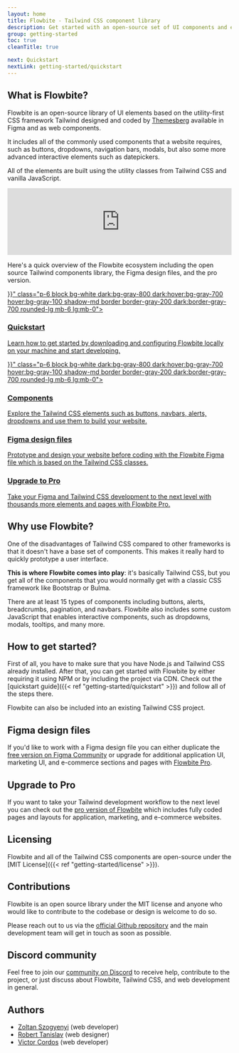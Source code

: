 ```yaml
---
layout: home
title: Flowbite - Tailwind CSS component library
description: Get started with an open-source set of UI components and elements built with the utility-classes from Tailwind CSS
group: getting-started
toc: true
cleanTitle: true

next: Quickstart
nextLink: getting-started/quickstart
---
```


## What is Flowbite?

Flowbite is an open-source library of UI elements based on the utility-first CSS framework Tailwind designed and coded by [Themesberg](https://themesberg.com) available in Figma and as web components.

It includes all of the commonly used components that a website requires, such as buttons, dropdowns, navigation bars, modals, but also some more advanced interactive elements such as datepickers. 

All of the elements are built using the utility classes from Tailwind CSS and vanilla JavaScript.

<iframe width="100%" class="my-8 rounded-lg shadow-lg yt-video" src="https://www.youtube.com/embed/4bnJG2UDr9A" title="YouTube video player" frameborder="0" allow="accelerometer; autoplay; clipboard-write; encrypted-media; gyroscope; picture-in-picture" allowfullscreen></iframe>

Here's a quick overview of the Flowbite ecosystem including the open source Tailwind components library, the Figma design files, and the pro version.

<div class="lg:grid lg:grid-cols-2 lg:gap-8 mt-10">
    <a href="{{< ref "getting-started/quickstart" >}}" class="p-6 block bg-white dark:bg-gray-800 dark:hover:bg-gray-700 hover:bg-gray-100 shadow-md border border-gray-200 dark:border-gray-700 rounded-lg mb-6 lg:mb-0">
        <h3 class="text-gray-900 dark:text-white font-bold text-2xl tracking-tight mb-2">Quickstart</h3>
        <p class="font-normal text-gray-700 dark:text-gray-400">Learn how to get started by downloading and configuring Flowbite locally on your machine and start developing.</p>
    </a>
    <a href="{{< ref "components/alerts" >}}" class="p-6 block bg-white dark:bg-gray-800 dark:hover:bg-gray-700 hover:bg-gray-100 shadow-md border border-gray-200 dark:border-gray-700 rounded-lg mb-6 lg:mb-0">
        <h3 class="text-gray-900 dark:text-white font-bold text-2xl tracking-tight mb-2">Components</h3>
        <p class="font-normal text-gray-700 dark:text-gray-400">Explore the Tailwind CSS elements such as buttons, navbars, alerts, dropdowns and use them to build your website.</p>
    </a>
    <a href="https://flowbite.com/figma/" class="p-6 block bg-white dark:bg-gray-800 dark:hover:bg-gray-700 hover:bg-gray-100 shadow-md border border-gray-200 dark:border-gray-700 rounded-lg mb-6 lg:mb-0">
        <h3 class="text-gray-900 dark:text-white font-bold text-2xl tracking-tight mb-2">Figma design files</h3>
        <p class="font-normal text-gray-700 dark:text-gray-400">Prototype and design your website before coding with the Flowbite Figma file which is based on the Tailwind CSS classes.</p>
    </a>
    <a href="https://flowbite.com/pro/" class="p-6 block bg-white dark:bg-gray-800 dark:hover:bg-gray-700 hover:bg-gray-100 shadow-md border border-gray-200 dark:border-gray-700 rounded-lg mb-6 lg:mb-0">
        <h3 class="text-gray-900 dark:text-white font-bold text-2xl tracking-tight mb-2">Upgrade to Pro</h3>
        <p class="font-normal text-gray-700 dark:text-gray-400">Take your Figma and Tailwind CSS development to the next level with thousands more elements and pages with Flowbite Pro.</p>
    </a>
</div>

## Why use Flowbite?

One of the disadvantages of Tailwind CSS compared to other frameworks is that it doesn't have a base set of components. This makes it really hard to quickly prototype a user interface. 

**This is where Flowbite comes into play**: it's basically Tailwind CSS, but you get all of the components that you would normally get with a classic CSS framework like Bootstrap or Bulma.

There are at least 15 types of components including buttons, alerts, breadcrumbs, pagination, and navbars. Flowbite also includes some custom JavaScript that enables interactive components, such as dropdowns, modals, tooltips, and many more.

## How to get started?

First of all, you have to make sure that you have Node.js and Tailwind CSS already installed. After that, you can get started with Flowbite by either requiring it using NPM or by including the project via CDN. Check out the [quickstart guide]({{< ref "getting-started/quickstart" >}}) and follow all of the steps there.

Flowbite can also be included into an existing Tailwind CSS project.


## Figma design files

If you'd like to work with a Figma design file you can either duplicate the <a href="https://www.figma.com/community/file/973638860086718856" target="_blank">free version on Figma Community</a> or upgrade for additional application UI, marketing UI, and e-commerce sections and pages with [Flowbite Pro](https://flowbite.com/pro/).

## Upgrade to Pro

If you want to take your Tailwind development workflow to the next level you can check out the [pro version of Flowbite](https://flowbite.com/pro/) which includes fully coded pages and layouts for application, marketing, and e-commerce websites.

## Licensing

Flowbite and all of the Tailwind CSS components are open-source under the [MIT License]({{< ref "getting-started/license" >}}). 

## Contributions

Flowbite is an open source library under the MIT license and anyone who would like to contribute to the codebase or design is welcome to do so. 

Please reach out to us via the [official Github repository](https://github.com/themesberg/flowbite) and the main development team will get in touch as soon as possible.

## Discord community

Feel free to join our <a href="https://discord.gg/qAbMDYbE" target="_blank" rel="nofollow">community on Discord</a> to receive help, contribute to the project, or just discuss about Flowbite, Tailwind CSS, and web development in general.

## Authors

- [Zoltan Szogyenyi](https://twitter.com/zoltanszogyenyi) (web developer)
- [Robert Tanislav](https://twitter.com/RobertTanislav) (web designer)
- [Victor Cordos](https://twitter.com/victorcordos) (web developer)